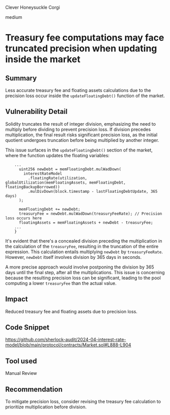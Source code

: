 Clever Honeysuckle Corgi

medium

# Treasury fee computations may face truncated precision when updating inside the market

## Summary
Less accurate treasury fee and floating assets calculations due to the precision loss occur inside the `updateFloatingDebt()` function of the market.

## Vulnerability Detail
Solidity truncates the result of integer division, emphasizing the need to multiply before dividing to prevent precision loss. If division precedes multiplication, the final result risks significant precision loss, as the initial quotient undergoes truncation before being multiplied by another integer.

This issue surfaces in the `updateFloatingDebt()` section of the market, where the function updates the floating variables:

```Solidity
    ...
      uint256 newDebt = memFloatingDebt.mulWadDown(
        interestRateModel
          .floatingRate(utilization, globalUtilization(memFloatingAssets, memFloatingDebt, floatingBackupBorrowed))
          .mulDivDown(block.timestamp - lastFloatingDebtUpdate, 365 days)
      );

      memFloatingDebt += newDebt;
      treasuryFee = newDebt.mulWadDown(treasuryFeeRate); // Precision loss occurs here
      floatingAssets = memFloatingAssets + newDebt - treasuryFee;
    ...
    }
```
It's evident that there's a concealed division preceding the multiplication in the calculation of the `treasuryFee`, resulting in the truncation of the entire expression. 
This calculation entails multiplying `newDebt` by `treasuryFeeRate`. However, `newDebt` itself involves division by 365 days in seconds.

A more precise approach would involve postponing the division by 365 days until the final step, after all the multiplications. 
This issue is concerning because the resulting precision loss can be significant, leading to the pool computing a lower `treasuryFee` than the actual value. 

## Impact
Reduced treasury fee and floating assets due to precision loss.
## Code Snippet
https://github.com/sherlock-audit/2024-04-interest-rate-model/blob/main/protocol/contracts/Market.sol#L888-L904

## Tool used

Manual Review

## Recommendation
To mitigate precision loss, consider revising the treasury fee calculation to prioritize multiplication before division.